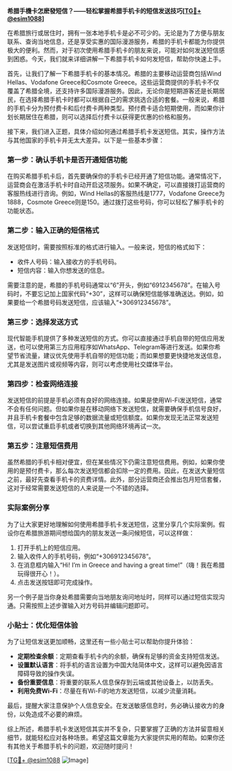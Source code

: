 **希腊手機卡怎麽發短信？——轻松掌握希腊手机卡的短信发送技巧[[TG💪+ @esim1088](https://t.me/s/esim1088)]**

在希腊旅行或居住时，拥有一张本地手机卡是必不可少的。无论是为了方便与朋友联系、查询当地信息，还是享受实惠的国际漫游服务，希腊的手机卡都能为你提供极大的便利。然而，对于初次使用希腊手机卡的朋友来说，可能对如何发送短信感到困惑。今天，我们就来详细讲解一下希腊手机卡如何发短信，帮助你快速上手。

首先，让我们了解一下希腊手机卡的基本情况。希腊的主要移动运营商包括Wind Hellas、Vodafone Greece和Cosmote Greece。这些运营商提供的手机卡不仅覆盖了希腊全境，还支持许多国际漫游服务。因此，无论你是短期游客还是长期居民，在选择希腊手机卡时都可以根据自己的需求挑选合适的套餐。一般来说，希腊的手机卡分为预付费卡和后付费卡两种类型。预付费卡适合短期使用，而如果你计划长期居住在希腊，则可以选择后付费卡以获得更优惠的价格和服务。

接下来，我们进入正题，具体介绍如何通过希腊手机卡发送短信。其实，操作方法与其他国家的手机卡并无太大差异。以下是一些基本步骤：

### 第一步：确认手机卡是否开通短信功能

在购买希腊手机卡后，首先要确保你的手机卡已经开通了短信功能。通常情况下，运营商会在激活手机卡时自动开启这项服务。如果不确定，可以直接拨打运营商的客服热线进行咨询。例如，Wind Hellas的客服热线是1777，Vodafone Greece为1888，Cosmote Greece则是150。通过拨打这些号码，你可以轻松了解手机卡的功能状态。

### 第二步：输入正确的短信格式

发送短信时，需要按照标准的格式进行输入。一般来说，短信的格式如下：

- 收件人号码：输入接收方的手机号码。
- 短信内容：输入你想发送的信息。

需要注意的是，希腊的手机号码通常以“6”开头，例如“6912345678”。在输入号码时，不要忘记加上国家代码“+30”，这样可以确保短信能够准确送达。例如，如果要给一个希腊号码发送短信，应该输入“+306912345678”。

### 第三步：选择发送方式

现代智能手机提供了多种发送短信的方式。你可以直接通过手机自带的短信应用发送，也可以使用第三方应用程序如WhatsApp、Telegram等进行发送。如果你希望节省流量，建议优先使用手机自带的短信功能；而如果想要更快捷地发送信息，尤其是发送图片或视频等内容，则可以考虑使用社交媒体平台。

### 第四步：检查网络连接

发送短信的前提是手机必须有良好的网络连接。如果是使用Wi-Fi发送短信，通常不会有任何问题。但如果你是在移动网络下发送短信，就需要确保手机信号良好，并且手机卡套餐中包含足够的数据流量或短信额度。如果你发现无法正常发送短信，可以尝试重启手机或者切换到其他网络环境再试一次。

### 第五步：注意短信费用

虽然希腊的手机卡相对便宜，但在某些情况下仍需注意短信费用。例如，如果你使用的是预付费卡，那么每次发送短信都会扣除一定的费用。因此，在发送大量短信之前，最好先查看手机卡的资费详情。此外，部分运营商还会推出包月短信套餐，这对于经常需要发送短信的人来说是一个不错的选择。

### 实际案例分享

为了让大家更好地理解如何使用希腊手机卡发送短信，这里分享几个实际案例。假设你在希腊旅游期间想给国内的朋友发送一条问候短信，可以这样做：

1. 打开手机上的短信应用。
2. 输入收件人的手机号码，例如“+306912345678”。
3. 在消息框内输入“Hi! I’m in Greece and having a great time!”（嗨！我在希腊玩得很开心！）。
4. 点击发送按钮即可完成操作。

另一个例子是当你身处希腊需要向当地朋友询问地址时，同样可以通过短信实现沟通。只需按照上述步骤输入对方号码并编辑问题即可。

### 小贴士：优化短信体验

为了让短信发送更加顺畅，这里还有一些小贴士可以帮助你提升体验：

- **定期检查余额**：定期查看手机卡内的余额，确保有足够的资金支持短信发送。
- **设置默认语言**：将手机的语言设置为中国大陆简体中文，这样可以避免因语言障碍导致的操作失误。
- **备份重要信息**：将重要的联系人信息保存到云端或其他设备上，以防丢失。
- **利用免费Wi-Fi**：尽量在有Wi-Fi的地方发送短信，以减少流量消耗。

最后，提醒大家注意保护个人信息安全。在发送敏感信息时，务必确认接收方的身份，以免造成不必要的麻烦。

综上所述，希腊手机卡发送短信其实并不复杂，只要掌握了正确的方法并留意相关细节，就能轻松应对各种场景。希望这篇文章能为大家提供实用的帮助。如果你还有其他关于希腊手机卡的问题，欢迎随时提问！

[[TG💪+ @esim1088](https://t.me/s/esim1088) ![Image](https://i.postimg.cc/4NQfJmqS/Snipaste-2025-05-13-00-14-12.png)]